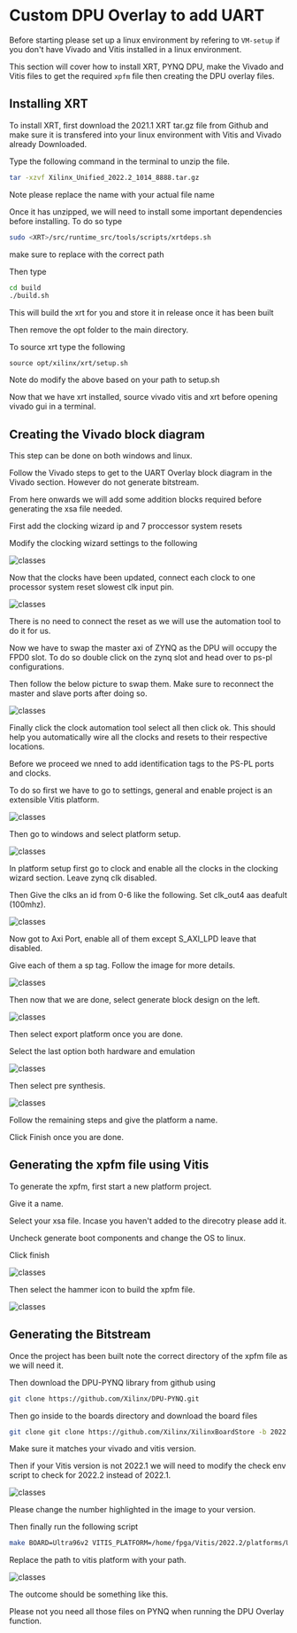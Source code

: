 # Custom DPU Overlay to add UART

Before starting please set up a linux environment by refering to `VM-setup` if you don't have Vivado and Vitis installed in a linux environment.

This section will cover how to install XRT, PYNQ DPU, make the Vivado and Vitis files to get the required `xpfm` file then creating the DPU overlay files.

## Installing XRT
To install XRT, first download the 2021.1 XRT tar.gz file from Github and make sure it is transfered into your linux environment with Vitis and Vivado already Downloaded.

Type the following command in the terminal to unzip the file.

```bash
tar -xzvf Xilinx_Unified_2022.2_1014_8888.tar.gz
```

Note please replace the name with your actual file name

Once it has unzipped, we will need to install some important dependencies before installing. To do so type

```bash
sudo <XRT>/src/runtime_src/tools/scripts/xrtdeps.sh
```

make sure to replace <xrt> with the correct path

Then type 

```bash
cd build
./build.sh
```

This will build the xrt for you and store it in release once it has been built

Then remove the opt folder to the main directory.

To source xrt type the following

```
source opt/xilinx/xrt/setup.sh
```
Note do modify the above based on your path to setup.sh

Now that we have xrt installed, source vivado vitis and xrt before opening vivado gui in a terminal.

## Creating the Vivado block diagram

This step can be done on both windows and linux.

Follow the Vivado steps to get to the UART Overlay block diagram in the Vivado section. However do not generate bitstream. 

From here onwards we will add some addition blocks required before generating the xsa file needed.

First add the clocking wizard ip and 7 proccessor system resets

Modify the clocking wizard settings to the following

![classes](./clk.png)

Now that the clocks have been updated, connect each clock to one processor system reset slowest clk input pin.

![classes](./clocking.png)

There is no need to connect the reset as we will use the automation tool to do it for us.

Now we have to swap the master axi of ZYNQ as the DPU will occupy the FPD0 slot. To do so double click on the zynq slot and head over to ps-pl configurations.

Then follow the below picture to swap them. Make sure to reconnect the master and slave ports after doing so.

![classes](./master.png)

Finally click the clock automation tool select all then click ok. This should help you automatically wire all the clocks and resets to their respective locations.

Before we proceed we nned to add identification tags to the PS-PL ports and clocks. 

To do so first we have to go to settings, general and enable project is an extensible Vitis platform.

![classes](./set_as_vitisplatform.png)

Then go to windows and select platform setup.

![classes](./platformsetup.png)

In platform setup first go to clock and enable all the clocks in the clocking wizard section. Leave zynq clk disabled.

Then Give the clks an id from 0-6 like the following. Set clk_out4 aas deafult (100mhz).

![classes](./platclk.png)

Now got to Axi Port, enable all of them except S_AXI_LPD leave that disabled.

Give each of them a sp tag. Follow the image for more details.

![classes](./plataxi.png)

Then now that we are done, select generate block design on the left. 

![classes](./gen.png)

Then select export platform once you are done.

Select the last option both hardware and emulation

![classes](./hw.png)

Then select pre synthesis.

![classes](./pre.png)

Follow the remaining steps and give the platform a name. 

Click Finish once you are done.

## Generating the xpfm file using Vitis

To generate the xpfm, first start a new platform project.

Give it a name.

Select your xsa file. Incase you haven't added to the direcotry please add it.

Uncheck generate boot components and change the OS to linux.

Click finish

![classes](./plat.png)

Then select the hammer icon to build the xpfm file.

![classes](./hammer.png)

## Generating the Bitstream

Once the project has been built note the correct directory of the xpfm file as we will need it.

Then download the DPU-PYNQ library from github using

```bash
git clone https://github.com/Xilinx/DPU-PYNQ.git
```

Then go inside to the boards directory and download the board files

```bash
git clone git clone https://github.com/Xilinx/XilinxBoardStore -b 2022.2
```

Make sure it matches your vivado and vitis version.

Then if your Vitis version is not 2022.1 we will need to modify the check env script to check for 2022.2 instead of 2022.1.

![classes](./env.png)

Please change the number highlighted in the image to your version.

Then finally run the following script

```bash
make BOARD=Ultra96v2 VITIS_PLATFORM=/home/fpga/Vitis/2022.2/platforms/UART_DPU/export/UART_DPU/UART_DPU.xpfm
```

Replace the path to vitis platform with your path.

![classes](./bitstream.png)

The outcome should be something like this.

Please not you need all those files on PYNQ when running the DPU Overlay function.

